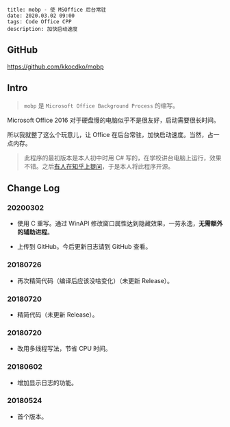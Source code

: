 ```
title: mobp - 使 MSOffice 后台常驻
date: 2020.03.02 09:00
tags: Code Office CPP
description: 加快启动速度
```

## GitHub

<https://github.com/kkocdko/mobp>

## Intro

> `mobp` 是 `Microsoft Office Background Process` 的缩写。

Microsoft Office 2016 对于硬盘慢的电脑似乎不是很友好，启动需要很长时间。

所以我就整了这么个玩意儿，让 Office 在后台常驻，加快启动速度。当然，占一点内存。

> 此程序的最初版本是本人初中时用 C# 写的，在学校讲台电脑上运行，效果不错。之后[有人在知乎上提问](https://zhihu.com/question/62132205)，于是本人将此程序开源。

## Change Log

### 20200302

- 使用 C 重写。通过 WinAPI 修改窗口属性达到隐藏效果，一劳永逸，**无需额外的辅助进程**。

- 上传到 GitHub。今后更新日志请到 GitHub 查看。

### 20180726

- 再次精简代码（编译后应该没啥变化）（未更新 Release）。

### 20180720

- 精简代码（未更新 Release）。

### 20180720

- 改用多线程写法，节省 CPU 时间。

### 20180602

- 增加显示日志的功能。

### 20180524

- 首个版本。
